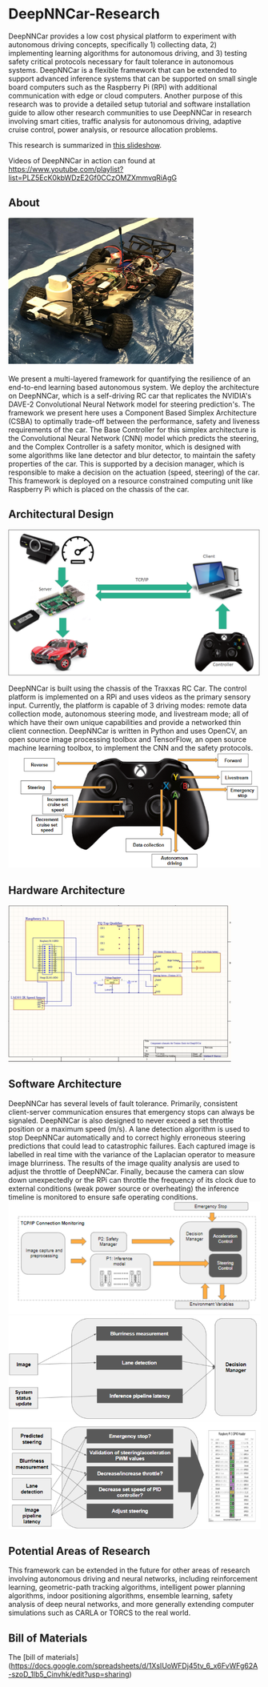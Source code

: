 # DeepNNCar-Research
DeepNNCar provides a low cost physical platform to experiment with autonomous driving concepts,
specifically 1) collecting data, 2) implementing learning algorithms for autonomous driving, and 3) testing
safety critical protocols necessary for fault tolerance in autonomous systems. DeepNNCar is a flexible
framework that can be extended to support advanced inference systems that can be supported on small
single board computers such as the Raspberry Pi (RPi) with additional communication with edge or cloud
computers. Another purpose of this research was to provide a detailed setup tutorial and software
installation guide to allow other research communities to use DeepNNCar in research involving smart
cities, traffic analysis for autonomous driving, adaptive cruise control, power analysis, or resource
allocation problems.

This research is summarized in [this slideshow](https://docs.google.com/presentation/d/1GtdWFMxtsOxswUmNY0HNnKz7B1AO7px7Pbp4MSIUf90/edit#slide=id.g3eb76a4e6b_3_316).

Videos of DeepNNCar in action can found at https://www.youtube.com/playlist?list=PLZ5EcK0kbWDzE2Gf0CCzOMZXmmvqRiAgG
## About
![DeepNNCar](/Images/DeepNNCar.PNG)

We present a multi-layered framework for quantifying the resilience of an end-to-end learning based autonomous system. We deploy the architecture on DeepNNCar, which is a self-driving RC car that replicates the NVIDIA's DAVE-2 Convolutional Neural Network model for steering prediction's. The framework we present here uses a Component Based Simplex Architecture (CSBA) to optimally trade-off between the performance, safety and liveness requirements of the car. The Base Controller for this simplex architecture is the Convolutional Neural Network (CNN) model which predicts the steering, and the Complex Controller is a safety monitor, which is designed with some algorithms like lane detector and blur detector, to maintain the safety properties of the car. This is supported by a decision manager, which is responsible to make a decision on the actuation (speed, steering) of the car. This framework is deployed on a resource constrained computing unit like Raspberry Pi which is placed on the chassis of the car.
## Architectural Design
![High Level Overview](/Images/HighLevelOverview.PNG)

DeepNNCar is built using the chassis of the Traxxas RC Car. The control platform is implemented on a RPi
and uses videos as the primary sensory input. Currently, the platform is capable of 3 driving modes:
remote data collection mode, autonomous steering mode, and livestream mode; all of which have their
own unique capabilities and provide a networked thin client connection. DeepNNCar is written in Python
and uses OpenCV, an open source image processing toolbox and TensorFlow, an open source machine
learning toolbox, to implement the CNN and the safety protocols.
![Controller](/Images/Controller.PNG)
## Hardware Architecture
![Circuit Schematic](/Images/CircuitSchematic.PNG)
## Software Architecture
DeepNNCar has several levels of fault tolerance. Primarily, consistent client-server communication
ensures that emergency stops can always be signaled. DeepNNCar is also designed to never exceed a set
throttle position or a maximum speed (m/s). A lane detection algorithm is used to stop DeepNNCar
automatically and to correct highly erroneous steering predictions that could lead to catastrophic failures.
Each captured image is labelled in real time with the variance of the Laplacian operator to measure image
blurriness. The results of the image quality analysis are used to adjust the throttle of DeepNNCar. Finally,
because the camera can slow down unexpectedly or the RPi can throttle the frequency of its clock due to
external conditions (weak power source or overheating) the inference timeline is monitored to ensure
safe operating conditions.
![Software Architecture](/Images/Internal.PNG)
![Safety Manager](/Images/SafetyManager.PNG)
![Decision Manager](/Images/DecisionManager.PNG)
## Potential Areas of Research
This framework can be extended in the future for other areas of research involving autonomous driving
and neural networks, including reinforcement learning, geometric-path tracking algorithms, intelligent
power planning algorithms, indoor positioning algorithms, ensemble learning, safety analysis of deep
neural networks, and more generally extending computer simulations such as CARLA or TORCS to the real
world.
## Bill of Materials
The [bill of materials] (https://docs.google.com/spreadsheets/d/1XsIUoWFDj45tv_6_x6FvWFg62A-szoD_1Ib5_Cinvhk/edit?usp=sharing)
